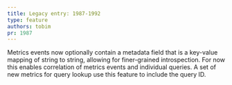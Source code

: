 ```yaml
---
title: Legacy entry: 1987-1992
type: feature
authors: tobim
pr: 1987
---
```


Metrics events now optionally contain a metadata field that is a key-value
mapping of string to string, allowing for finer-grained introspection. For now
this enables correlation of metrics events and individual queries. A set of new
metrics for query lookup use this feature to include the query ID.
